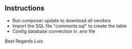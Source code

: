## Instructions

- Run composer update to download all vendors
- Import the SQL file "comments.sql" to create the table
- Config database connection in .env file

Best Regards
Luis


